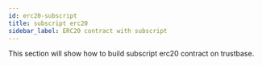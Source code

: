 ```yaml
---
id: erc20-subscript
title: subscript erc20
sidebar_label: ERC20 contract with subscript
---
```


This section will show how to build subscript erc20 contract on trustbase.